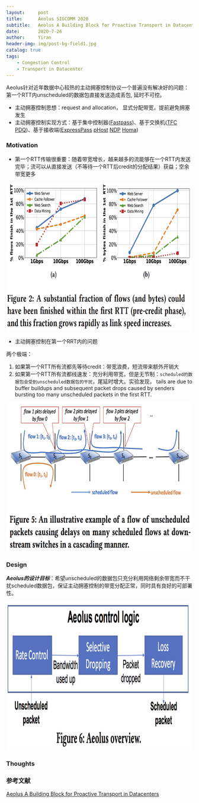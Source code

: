 ```yaml
---
layout:     post
title:      Aeolus SIGCOMM 2020
subtitle:   Aeolus A Building Block for Proactive Transport in Datacenters
date:       2020-7-26
author:     Yiran
header-img: img/post-bg-field1.jpg
catalog: true
tags:
    - Congestion Control
    - Transport in Datacenter
---
```





Aeolus针对近年数据中心较热的主动拥塞控制协议一个普遍没有解决好的问题：第一个RTT内unscheduled的数据包直接发送造成丢包, 延时不可控。


- 主动拥塞控制思想：request and allocation， 显式分配带宽，提前避免拥塞发生
- 主动拥塞控制实现方式：基于集中控制器([Fastpass](http://fastpass.mit.edu/))、基于交换机([TFC](http://nns.cs.tsinghua.edu.cn/paper/eurosys16_jz.pdf) [PDQ](http://conferences.sigcomm.org/sigcomm/2012/paper/sigcomm/p127.pdf))、基于接收端([ExpressPass](http://ina.kaist.ac.kr/~dongsuh/paper/cho-sigcomm17.pdf) [pHost](https://conferences2.sigcomm.org/co-next/2015/img/papers/conext15-final1.pdf) [NDP](https://yi-ran.github.io/2019/06/11/NDP-SIGCOMM-2017/) [Homa](https://people.csail.mit.edu/alizadeh/papers/homa-sigcomm18.pdf))


### Motivation

- 第一个RTT传输很重要：随着带宽增长，越来越多的流能够在一个RTT内发送完毕；流可以从直接发送（不等待一个RTT后credit的分配结果）获益；空余带宽更多

<img width="500" height="400" src="/img/post-aeolus-1.png"/>

- 主动拥塞控制在第一个RRT内的问题

两个极端：

1. 如果第一个RTT所有流都先等待credit：带宽浪费，短流带来额外开销大
2. 如果第一个RTT所有流都线速发：充分利用带宽，但是无节制：```scheduled的数据包会受到unscheduled数据包的干扰```，尾延时增大。实验发现，
tails are due to buffer buildups and subsequent packet drops caused by senders bursting too many unscheduled packets in the first RTT.

<img width="500" height="400" src="/img/post-aeolus-3.png"/>


### Design

***Aeolus的设计目标***：希望unscheduled的数据包只充分利用网络剩余带宽而不干扰scheduled数据包，保证主动拥塞控制的带宽分配正常，同时具有良好的可部署性。

<img width="500" height="400" src="/img/post-aeolus-2.png"/>
  

### Thoughts




### 参考文献

[Aeolus A Building Block for Proactive Transport in Datacenters](http://www.cse.ust.hk/~kaichen/papers/aeolus-sigcomm20.pdf)





